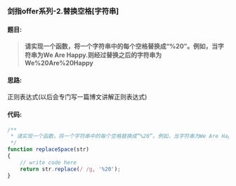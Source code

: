 ### 剑指offer系列-2.替换空格[字符串]

#### 题目:
> **请实现一个函数，将一个字符串中的每个空格替换成“%20”。例如，当字符串为We Are Happy.则经过替换之后的字符串为We%20Are%20Happy**

#### 思路:
正则表达式(以后会专门写一篇博文讲解正则表达式)

#### 代码:
```javascript
/**
 * 请实现一个函数，将一个字符串中的每个空格替换成“%20”。例如，当字符串为We Are Happy.则经过替换之后的字符串为We%20Are%20Happy。
 */
function replaceSpace(str)
{
    // write code here
    return str.replace(/ /g, '%20');
}
```